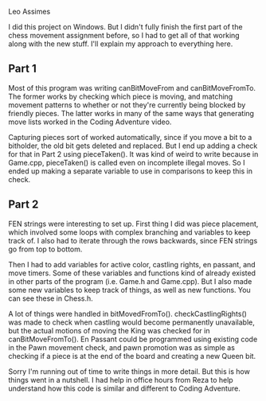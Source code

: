 Leo Assimes

I did this project on Windows. But I didn't fully finish the first part of the chess movement assignment before, so I had to get all of that working along with the new stuff. I'll explain my approach to everything here.

## Part 1

Most of this program was writing canBitMoveFrom and canBitMoveFromTo. The former works by checking which piece is moving, and matching movement patterns to whether or not they're currently being blocked by friendly pieces. The latter works in many of the same ways that generating move lists worked in the Coding Adventure video.

Capturing pieces sort of worked automatically, since if you move a bit to a bitholder, the old bit gets deleted and replaced. But I end up adding a check for that in Part 2 using pieceTaken(). It was kind of weird to write because in Game.cpp, pieceTaken() is called even on incomplete illegal moves. So I ended up making a separate variable to use in comparisons to keep this in check.

## Part 2

FEN strings were interesting to set up. First thing I did was piece placement, which involved some loops with complex branching and variables to keep track of. I also had to iterate through the rows backwards, since FEN strings go from top to bottom.

Then I had to add variables for active color, castling rights, en passant, and move timers. Some of these variables and functions kind of already existed in other parts of the program (i.e. Game.h and Game.cpp). But I also made some new variables to keep track of things, as well as new functions. You can see these in Chess.h.

A lot of things were handled in bitMovedFromTo(). checkCastlingRights() was made to check when castling would become permanently unavailable, but the actual motions of moving the King was checked for in canBitMoveFromTo(). En Passant could be programmed using existing code in the Pawn movement check, and pawn promotion was as simple as checking if a piece is at the end of the board and creating a new Queen bit.

Sorry I'm running out of time to write things in more detail. But this is how things went in a nutshell. I had help in office hours from Reza to help understand how this code is similar and different to Coding Adventure.